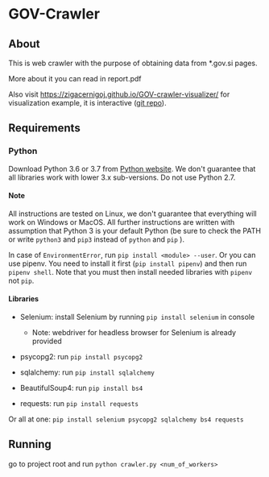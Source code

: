 # GOV-Crawler

## About

This is web crawler with the purpose of obtaining data from *.gov.si pages.

More about it you can read in report.pdf

Also visit https://zigacernigoj.github.io/GOV-crawler-visualizer/ for visualization example, it is interactive ([git repo](https://github.com/zigacernigoj/GOV-crawler-visualizer)).

## Requirements

### Python

Download Python 3.6 or 3.7 from [Python website](https://www.python.org/downloads/). 
We don't guarantee that all libraries work with lower 3.x sub-versions. 
Do not use Python 2.7.

#### Note
All instructions are tested on Linux, we don't guarantee that everything will work on Windows or MacOS.
All further instructions are written with assumption that Python 3 is your default Python 
(be sure to check the PATH or write `python3` and `pip3` instead of `python` and `pip` ).

In case of `EnvironmentError`, run `pip install <module> --user`.
Or you can use pipenv. 
You need to install it first (`pip install pipenv`) and then run `pipenv shell`. 
Note that you must then install needed libraries with `pipenv` not `pip`.

#### Libraries

- Selenium: install Selenium by running `pip install selenium` in console
  - Note: webdriver for headless browser for Selenium is already provided

- psycopg2: run `pip install psycopg2`

- sqlalchemy: run `pip install sqlalchemy`

- BeautifulSoup4: run `pip install bs4`

- requests: run `pip install requests`

Or all at one: `pip install selenium psycopg2 sqlalchemy bs4 requests`

## Running

go to project root and run `python crawler.py <num_of_workers>`

